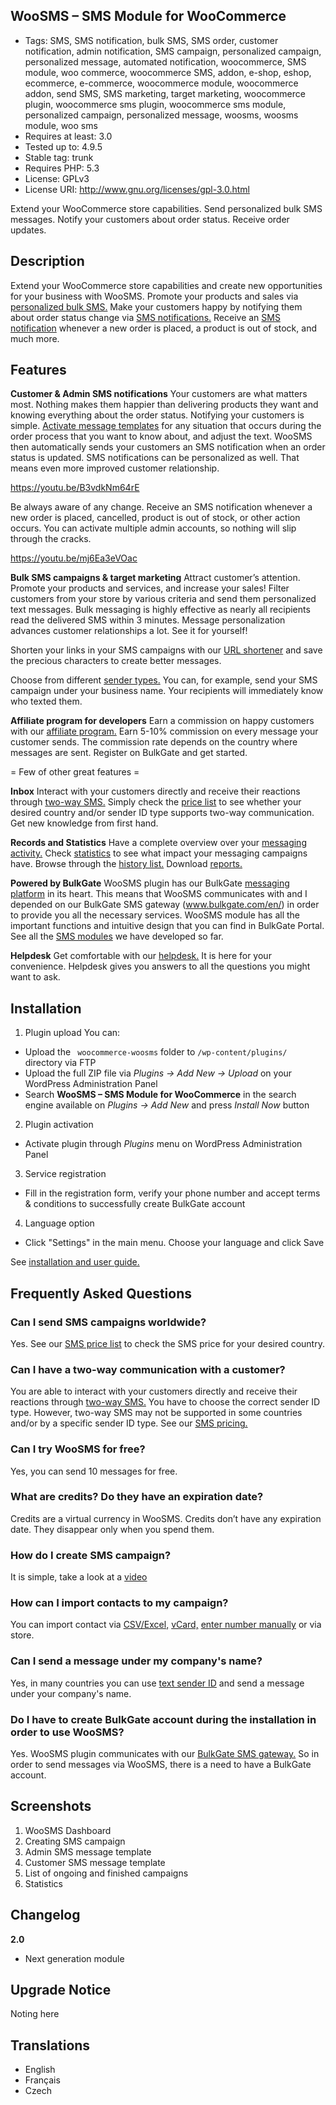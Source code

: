 ## WooSMS – SMS Module for WooCommerce
- Tags: SMS, SMS notification, bulk SMS, SMS order, customer notification, admin notification, SMS campaign, personalized campaign, personalized message, automated notification, woocommerce, SMS module, woo commerce, woocommerce SMS, addon, e-shop, eshop, ecommerce, e-commerce, woocommerce module, woocommerce addon, send SMS, SMS marketing, target marketing, woocommerce plugin, woocommerce sms plugin, woocommerce sms module, personalized campaign, personalized message, woosms, woosms module, woo sms
- Requires at least: 3.0
- Tested up to: 4.9.5
- Stable tag: trunk
- Requires PHP: 5.3
- License: GPLv3
- License URI: http://www.gnu.org/licenses/gpl-3.0.html

Extend your WooCommerce store capabilities. Send personalized bulk SMS messages. Notify your customers about order status. Receive order updates.


## Description

Extend your WooCommerce store capabilities and create new opportunities for your business with WooSMS. Promote your products and sales via [personalized bulk SMS.](https://www.bulkgate.com/en/solutions/sms#bulk-sms) Make your customers happy by notifying them about order status change via [SMS notifications.](https://www.bulkgate.com/en/sms-module#customer-sms-notification) Receive an [SMS notification](https://www.bulkgate.com/en/sms-module#admin-sms-notification) whenever a new order is placed, a product is out of stock, and much more.


## Features

**Customer & Admin SMS notifications**
Your customers are what matters most. Nothing makes them happier than delivering products they want and knowing everything about the order status. Notifying your customers is simple. [Activate message templates](https://help.bulkgate.com/docs/en/customer-sms.html) for any situation that occurs during the order process that you want to know about, and adjust the text. WooSMS then automatically sends your customers an SMS notification when an order status is updated. SMS notifications can be personalized as well. That means even more improved customer relationship.

https://youtu.be/B3vdkNm64rE

Be always aware of any change. Receive an SMS notification whenever a new order is placed, cancelled, product is out of stock, or other action occurs. You can activate multiple admin accounts, so nothing will slip through the cracks.

https://youtu.be/mj6Ea3eVOac

**Bulk SMS campaigns & target marketing**
Attract customer’s attention. Promote your products and services, and increase your sales! Filter customers from your store by various criteria and send them personalized text messages. Bulk messaging is highly effective as nearly all recipients read the delivered SMS within 3 minutes. Message personalization advances customer relationships a lot. See it for yourself!

Shorten your links in your SMS campaigns with our [URL shortener](https://www.bulkgate.com/en/sms-portal/#url-shortener) and save the precious characters to create better messages.  

Choose from different [sender types.](https://help.bulkgate.com/docs/en/sender-type.html) You can, for example, send your SMS campaign under your business name. Your recipients will immediately know who texted them.


**Affiliate program for developers**
Earn a commission on happy customers with our [affiliate program.](https://www.bulkgate.com/en/developers/affiliate-program/) Earn 5-10% commission on every message your customer sends. The commission rate depends on the country where messages are sent. Register on BulkGate and get started.

= Few of other great features =

**Inbox**
Interact with your customers directly and receive their reactions through [two-way SMS.](https://www.bulkgate.com/en/solutions/two-way-sms/) Simply check the [price list](https://www.bulkgate.com/en/sms-price) to see whether your desired country and/or sender ID type supports two-way communication. Get new knowledge from first hand.

**Records and Statistics**
Have a complete overview over your [messaging activity.](https://help.bulkgate.com/docs/en/campaigns.html) Check [statistics](https://help.bulkgate.com/docs/en/statistics.html) to see what impact your messaging campaigns have. Browse through the [history list.](https://help.bulkgate.com/docs/en/history.html) Download [reports.](https://help.bulkgate.com/docs/en/reports.html)

**Powered by BulkGate**
WooSMS plugin has our BulkGate [messaging platform](https://www.bulkgate.com/en/sms-portal) in its heart. This means that WooSMS communicates with and I depended on our BulkGate SMS gateway (www.bulkgate.com/en/) in order to provide you all the necessary services. WooSMS module has all the important functions and intuitive design that you can find in BulkGate Portal. See all the [SMS modules](https://www.bulkgate.com/en/sms-module/) we have developed so far.

**Helpdesk**
Get comfortable with our [helpdesk.](https://help.bulkgate.com/) It is here for your convenience. Helpdesk gives you answers to all the questions you might want to ask.


## Installation
1. Plugin upload
You can:
 * Upload the ` woocommerce-woosms` folder to `/wp-content/plugins/` directory via FTP
 * Upload the full ZIP file via *Plugins -> Add New -> Upload* on your WordPress Administration Panel
 * Search **WooSMS – SMS Module for WooCommerce** in the search engine available on *Plugins -> Add New* and press *Install Now* button
2. Plugin activation
 * Activate plugin through *Plugins* menu on WordPress Administration Panel
3. Service registration
 * Fill in the registration form, verify your phone number and accept terms & conditions to successfully create BulkGate account
4. Language option
 * Click "Settings" in the main menu. Choose your language and click Save

See [installation and user guide.](https://help.bulkgate.com/docs/en/woosms-module-installation.html)


## Frequently Asked Questions

### Can I send SMS campaigns worldwide? 

Yes. See our [SMS price list](https://www.bulkgate.com/en/sms-price/) to check the SMS price for your desired country.

### Can I have a two-way communication with a customer?

You are able to interact with your customers directly and receive their reactions through [two-way SMS.](https://www.bulkgate.com/en/solutions/two-way-sms/) You have to choose the correct sender ID type. However, two-way SMS may not be supported in some countries and/or by a specific sender ID type. See our [SMS pricing.](https://www.bulkgate.com/en/sms-price)

### Can I try WooSMS for free?

Yes, you can send 10 messages for free.

### What are credits? Do they have an expiration date?

Credits are a virtual currency in WooSMS. Credits don’t have any expiration date. They disappear only when you spend them.

### How do I create SMS campaign?

It is simple, take a look at a [video](https://help.bulkgate.com/docs/en/creating-sms-campaign.html#how-do-i-create-sms-campaign)

### How can I import contacts to my campaign? 

You can import contact via [CSV/Excel,](https://help.bulkgate.com/docs/en/importing-contacts-to-campaign-via-csv-excel.html) [vCard,](https://help.bulkgate.com/docs/en/importing-contacts-to-campaign-via-vcard.html) [enter number manually](https://help.bulkgate.com/docs/en/importing-contacts-to-campaign-via-enter-number.html) or via store.

### Can I send a message under my company's name?

Yes, in many countries you can use [text sender ID](https://help.bulkgate.com/docs/en/sender-type.html) and send a message under your company's name.
### Do I have to create BulkGate account during the installation in order to use WooSMS?

Yes. WooSMS plugin communicates with our [BulkGate SMS gateway.](https://www.bulkgate.com/en/) So in order to send messages via WooSMS, there is a need to have a BulkGate account.


## Screenshots

1. WooSMS Dashboard
2. Creating SMS campaign
3. Admin SMS message template
4. Customer SMS message template
5. List of ongoing and finished campaigns
6. Statistics

## Changelog

**2.0**
* Next generation module

## Upgrade Notice

Noting here


## Translations 

- English 
- Français
- Czech
